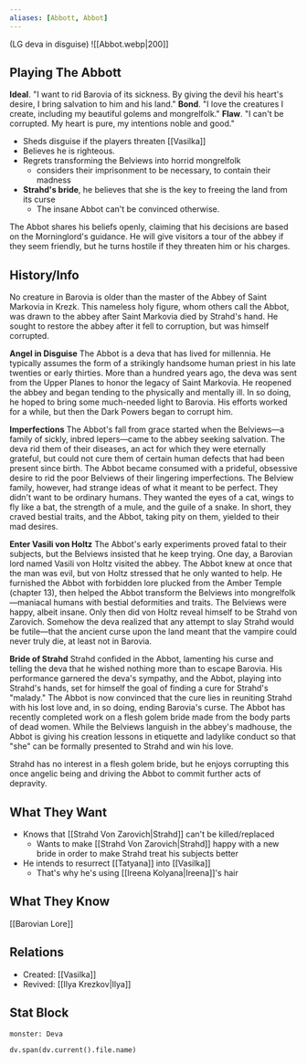 ```yaml
---
aliases: [Abbott, Abbot]
---
```


(LG deva in disguise)
![[Abbot.webp|200]]
## Playing The Abbott
**Ideal**. "I want to rid Barovia of its sickness. By giving the devil his heart's desire, I bring salvation to him and his land."
**Bond**. "I love the creatures I create, including my beautiful golems and mongrelfolk."
**Flaw**. "I can't be corrupted. My heart is pure, my intentions noble and good."

- Sheds disguise if the players threaten [[Vasilka]]
- Believes he is righteous.
- Regrets transforming the Belviews into horrid mongrelfolk
	- considers their imprisonment to be necessary, to contain their madness
- **Strahd's bride**, he believes that she is the key to freeing the land from its curse
	- The insane Abbot can't be convinced otherwise.

The Abbot shares his beliefs openly, claiming that his decisions are based on the Morninglord's guidance. He will give visitors a tour of the abbey if they seem friendly, but he turns hostile if they threaten him or his charges.

## History/Info
No creature in Barovia is older than the master of the Abbey of Saint Markovia in Krezk. This nameless holy figure, whom others call the Abbot, was drawn to the abbey after Saint Markovia died by Strahd's hand. He sought to restore the abbey after it fell to corruption, but was himself corrupted.

**Angel in Disguise**
The Abbot is a deva that has lived for millennia. He typically assumes the form of a strikingly handsome human priest in his late twenties or early thirties. More than a hundred years ago, the deva was sent from the Upper Planes to honor the legacy of Saint Markovia. He reopened the abbey and began tending to the physically and mentally ill. In so doing, he hoped to bring some much-needed light to Barovia. His efforts worked for a while, but then the Dark Powers began to corrupt him.

**Imperfections**
The Abbot's fall from grace started when the Belviews—a family of sickly, inbred lepers—came to the abbey seeking salvation. The deva rid them of their diseases, an act for which they were eternally grateful, but could not cure them of certain human defects that had been present since birth. The Abbot became consumed with a prideful, obsessive desire to rid the poor Belviews of their lingering imperfections. The Belview family, however, had strange ideas of what it meant to be perfect. They didn't want to be ordinary humans. They wanted the eyes of a cat, wings to fly like a bat, the strength of a mule, and the guile of a snake. In short, they craved bestial traits, and the Abbot, taking pity on them, yielded to their mad desires.

**Enter Vasili von Holtz**
The Abbot's early experiments proved fatal to their subjects, but the Belviews insisted that he keep trying. One day, a Barovian lord named Vasili von Holtz visited the abbey. The Abbot knew at once that the man was evil, but von Holtz stressed that he only wanted to help. He furnished the Abbot with forbidden lore plucked from the Amber Temple (chapter 13), then helped the Abbot transform the Belviews into mongrelfolk—maniacal humans with bestial deformities and traits. The Belviews were happy, albeit insane. Only then did von Holtz reveal himself to be Strahd von Zarovich. Somehow the deva realized that any attempt to slay Strahd would be futile—that the ancient curse upon the land meant that the vampire could never truly die, at least not in Barovia.

**Bride of Strahd**
Strahd confided in the Abbot, lamenting his curse and telling the deva that he wished nothing more than to escape Barovia. His performance garnered the deva's sympathy, and the Abbot, playing into Strahd's hands, set for himself the goal of finding a cure for Strahd's "malady." The Abbot is now convinced that the cure lies in reuniting Strahd with his lost love and, in so doing, ending Barovia's curse. The Abbot has recently completed work on a flesh golem bride made from the body parts of dead women. While the Belviews languish in the abbey's madhouse, the Abbot is giving his creation lessons in etiquette and ladylike conduct so that "she" can be formally presented to Strahd and win his love.

Strahd has no interest in a flesh golem bride, but he enjoys corrupting this once angelic being and driving the Abbot to commit further acts of depravity.

## What They Want
- Knows that [[Strahd Von Zarovich|Strahd]] can't be killed/replaced
	- Wants to make [[Strahd Von Zarovich|Strahd]] happy with a new bride in order to make Strahd treat his subjects better
- He intends to resurrect [[Tatyana]] into [[Vasilka]]
	- That's why he's using [[Ireena Kolyana|Ireena]]'s hair

## What They Know
[[Barovian Lore]]

## Relations
- Created: [[Vasilka]]
- Revived: [[Ilya Krezkov|Ilya]]

## Stat Block

```statblock
monster: Deva
```

```dataviewjs
dv.span(dv.current().file.name)
```

